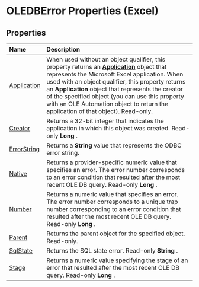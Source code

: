 
# OLEDBError Properties (Excel)

## Properties



|**Name**|**Description**|
|:-----|:-----|
|[Application](4e1f12b9-ba10-d579-4176-d02e086c172a.md)|When used without an object qualifier, this property returns an  **[Application](19b73597-5cf9-4f56-8227-b5211f657f6f.md)** object that represents the Microsoft Excel application. When used with an object qualifier, this property returns an **Application** object that represents the creator of the specified object (you can use this property with an OLE Automation object to return the application of that object). Read-only.|
|[Creator](dab01efa-cefb-1dee-847e-56688ef88c14.md)|Returns a 32-bit integer that indicates the application in which this object was created. Read-only  **Long** .|
|[ErrorString](64f4780a-e8bc-fbbf-9b06-02a78ebcb181.md)|Returns a  **String** value that represents the ODBC error string.|
|[Native](2eae623f-7803-b3ce-467b-ee4f9c5c8c20.md)|Returns a provider-specific numeric value that specifies an error. The error number corresponds to an error condition that resulted after the most recent OLE DB query. Read-only  **Long** .|
|[Number](9e88a0bb-1cbf-d98e-52a9-a8f9a0bde81c.md)|Returns a numeric value that specifies an error. The error number corresponds to a unique trap number corresponding to an error condition that resulted after the most recent OLE DB query. Read-only  **Long** .|
|[Parent](0724dc00-25d5-12ec-08d7-c95d2d2eb90a.md)|Returns the parent object for the specified object. Read-only.|
|[SqlState](cd05c61a-da9f-5022-c359-b90351e6489d.md)|Returns the SQL state error. Read-only  **String** .|
|[Stage](71dd6495-3d03-307d-a7cd-816779f25754.md)|Returns a numeric value specifying the stage of an error that resulted after the most recent OLE DB query. Read-only  **Long** .|
